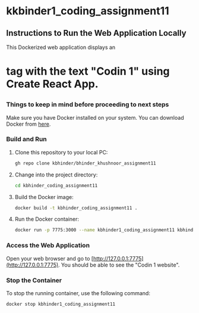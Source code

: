 
# kkbinder1_coding_assignment11

## Instructions to Run the Web Application Locally

This Dockerized web application displays an <h1> tag with the text "Codin 1" using Create React App.

### Things to keep in mind before proceeding to next steps

Make sure you have Docker installed on your system. You can download Docker from [here](https://www.docker.com/get-started).

### Build and Run

1. Clone this repository to your local PC:

    ```bash
   gh repo clone kbhinder/bhinder_khushnoor_assignment11
    ```

2. Change into the project directory:

    ```bash
    cd kbhinder_coding_assignment11
    ```

3. Build the Docker image:

    ```bash
    docker build -t kbhinder_coding_assignment11 .
    ```

4. Run the Docker container:

    ```bash
    docker run -p 7775:3000 --name kbhinder1_coding_assignment11 kbhinder1_coding_assignment11
    ```

### Access the Web Application

Open your web browser and go to [http://127.0.0.1:7775](http://127.0.0.1:7775). You should be able to see the "Codin 1 website".

### Stop the Container

To stop the running container, use the following command:

```bash
docker stop kbhinder1_coding_assignment11